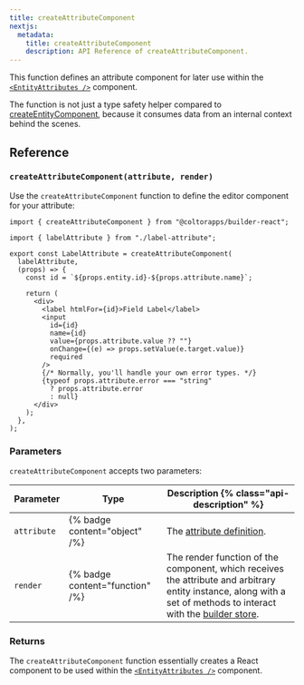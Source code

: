 ```yaml
---
title: createAttributeComponent
nextjs:
  metadata:
    title: createAttributeComponent
    description: API Reference of createAttributeComponent.
---
```


This function defines an attribute component for later use within the [`<EntityAttributes />`](/docs/api/react/entity-attributes) component.

The function is not just a type safety helper compared to [createEntityComponent](/docs/api/react/create-entity-component), because it consumes data from an internal context behind the scenes.

## Reference

### `createAttributeComponent(attribute, render)`

Use the `createAttributeComponent` function to define the editor component for your attribute:

```tsx
import { createAttributeComponent } from "@coltorapps/builder-react";

import { labelAttribute } from "./label-attribute";

export const LabelAttribute = createAttributeComponent(
  labelAttribute,
  (props) => {
    const id = `${props.entity.id}-${props.attribute.name}`;

    return (
      <div>
        <label htmlFor={id}>Field Label</label>
        <input
          id={id}
          name={id}
          value={props.attribute.value ?? ""}
          onChange={(e) => props.setValue(e.target.value)}
          required
        />
        {/* Normally, you'll handle your own error types. */}
        {typeof props.attribute.error === "string"
          ? props.attribute.error
          : null}
      </div>
    );
  },
);
```

### Parameters

`createAttributeComponent` accepts two parameters:

| Parameter   | Type                            | Description {% class="api-description" %}                                                                                                                                                              |
| ----------- | ------------------------------- | ------------------------------------------------------------------------------------------------------------------------------------------------------------------------------------------------------ |
| `attribute` | {% badge content="object" /%}   | The [attribute definition](/docs/api/create-attribute).                                                                                                                                                |
| `render`    | {% badge content="function" /%} | The render function of the component, which receives the attribute and arbitrary entity instance, along with a set of methods to interact with the [builder store](/docs/api/react/use-builder-store). |

### Returns

The `createAttributeComponent` function essentially creates a React component to be used within the [`<EntityAttributes />`](/docs/api/react/entity-attributes) component.
